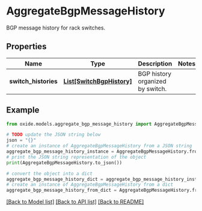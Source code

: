 # AggregateBgpMessageHistory

BGP message history for rack switches.

## Properties

Name | Type | Description | Notes
------------ | ------------- | ------------- | -------------
**switch_histories** | [**List[SwitchBgpHistory]**](SwitchBgpHistory.md) | BGP history organized by switch. | 

## Example

```python
from oxide.models.aggregate_bgp_message_history import AggregateBgpMessageHistory

# TODO update the JSON string below
json = "{}"
# create an instance of AggregateBgpMessageHistory from a JSON string
aggregate_bgp_message_history_instance = AggregateBgpMessageHistory.from_json(json)
# print the JSON string representation of the object
print(AggregateBgpMessageHistory.to_json())

# convert the object into a dict
aggregate_bgp_message_history_dict = aggregate_bgp_message_history_instance.to_dict()
# create an instance of AggregateBgpMessageHistory from a dict
aggregate_bgp_message_history_from_dict = AggregateBgpMessageHistory.from_dict(aggregate_bgp_message_history_dict)
```
[[Back to Model list]](../README.md#documentation-for-models) [[Back to API list]](../README.md#documentation-for-api-endpoints) [[Back to README]](../README.md)


